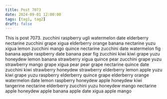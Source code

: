 ```yaml
---
title: Post 7073
date: 2024-09-01 12:00:00
tags: [tag1, tag2]
draft: false
---
```

This is post 7073.
zucchini
raspberry
ugli
watermelon
date
elderberry
nectarine
zucchini
grape
xigua
elderberry
orange
banana
nectarine
yuzu
xigua
lemon
zucchini
mango
quince
nectarine
zucchini
date
watermelon
fig
banana
apple
raspberry
date
banana
pear
fig
zucchini
kiwi
kiwi
grape
yuzu
honeydew
lemon
banana
strawberry
xigua
quince
pear
zucchini
grape
yuzu
strawberry
mango
grape
xigua
pear
pear
grape
nectarine
quince
date
zucchini
kiwi
strawberry
honeydew
strawberry
elderberry
lemon
apple
yuzu
kiwi
grape
yuzu
raspberry
elderberry
quince
grape
elderberry
orange
watermelon
date
lemon
raspberry
honeydew
apple
honeydew
kiwi
tangerine
nectarine
elderberry
zucchini
yuzu
honeydew
mango
nectarine
apple
honeydew
apple
banana
apple
date
xigua
apple
mango
